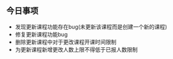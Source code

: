 ## 今日事项
* 发现更新课程功能存在bug(未更新该课程而是创建一个新的课程)
* 修复更新课程功能bug
* 删除更新课程中对于更改课程开课时间限制
* 为更新课程新增更改人数上限不得低于已报人数限制